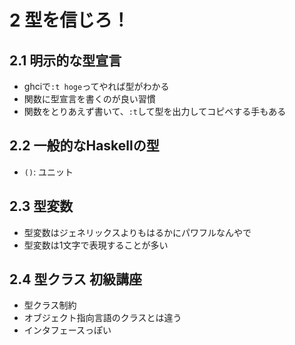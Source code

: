 2 型を信じろ！
==============

## 2.1 明示的な型宣言
- ghciで`:t hoge`ってやれば型がわかる
- 関数に型宣言を書くのが良い習慣
- 関数をとりあえず書いて、`:t`して型を出力してコピペする手もある

## 2.2 一般的なHaskellの型
- `()`: ユニット

## 2.3 型変数
- 型変数はジェネリックスよりもはるかにパワフルなんやで
- 型変数は1文字で表現することが多い

## 2.4 型クラス 初級講座
- 型クラス制約
- オブジェクト指向言語のクラスとは違う
- インタフェースっぽい

